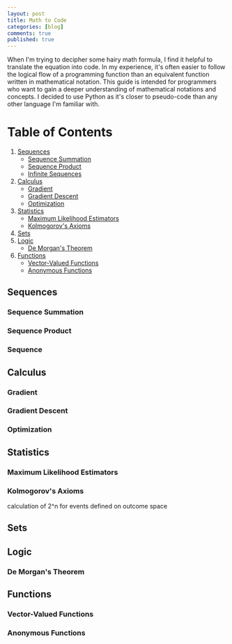 ```yaml
---
layout: post
title: Math to Code
categories: [blog]
comments: true
published: true
---
```

<script src="https://cdnjs.cloudflare.com/ajax/libs/mathjax/2.7.0/MathJax.js?config=TeX-AMS-MML_HTMLorMML" type="text/javascript"></script>

When I'm trying to decipher some hairy math formula, I find it helpful to translate the equation into code. In my experience, it's often easier to follow the logical flow of a programming function than an equivalent function written in mathematical notation. This guide is intended for programmers who want to gain a deeper understanding of mathematical notations and concepts. I decided to use Python as it's closer to pseudo-code than any other language I'm familiar with.

# Table of Contents

1. [Sequences](#sequences)
    - [Sequence Summation](#sequence-Summation)
    - [Sequence Product](#Sequence-Product)
    - [Infinite Sequences](#Infinite-Sequences)
2. [Calculus](#Calculus)
    - [Gradient](#Gradient)
    - [Gradient Descent](#Gradient-Descent)
    - [Optimization](#Optimization)
3. [Statistics](#Statistics)
    - [Maximum Likelihood Estimators](#Maximum-Likelihood-Estimators)
    - [Kolmogorov's Axioms](#Kolmogorov's-Axioms)
4. [Sets](#Logic)
5. [Logic](#Logic)
    - [De Morgan's Theorem](#De-Morgan's-Theorem)
6. [Functions](#Functions)
    - [Vector-Valued Functions](#Vector-Valued-Functions)
    - [Anonymous Functions](#Anonymous-Functions)


## Sequences
### Sequence Summation

### Sequence Product

### Sequence


## Calculus
### Gradient

### Gradient Descent

### Optimization


## Statistics
### Maximum Likelihood Estimators

### Kolmogorov's Axioms
calculation of 2^n for events defined on outcome space


## Sets


## Logic
### De Morgan's Theorem


## Functions
### Vector-Valued Functions

### Anonymous Functions


